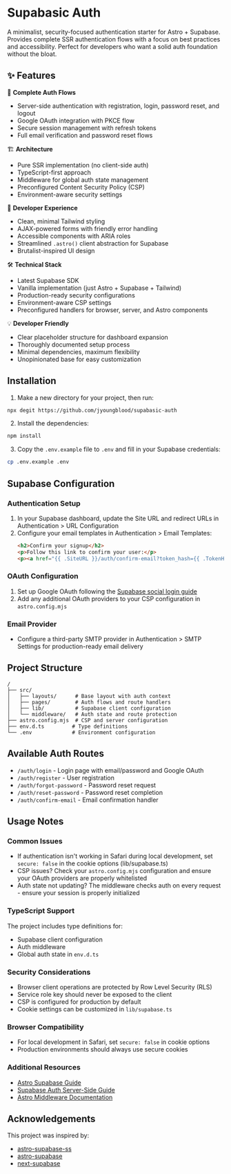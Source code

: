 # Supabasic Auth

A minimalist, security-focused authentication starter for Astro + Supabase. Provides complete SSR authentication flows with a focus on best practices and accessibility. Perfect for developers who want a solid auth foundation without the bloat.

## ✨ Features

🔐 **Complete Auth Flows**
- Server-side authentication with registration, login, password reset, and logout
- Google OAuth integration with PKCE flow
- Secure session management with refresh tokens
- Full email verification and password reset flows

🏗️ **Architecture**
- Pure SSR implementation (no client-side auth)
- TypeScript-first approach
- Middleware for global auth state management
- Preconfigured Content Security Policy (CSP)
- Environment-aware security settings

🎨 **Developer Experience**
- Clean, minimal Tailwind styling
- AJAX-powered forms with friendly error handling
- Accessible components with ARIA roles
- Streamlined `.astro()` client abstraction for Supabase
- Brutalist-inspired UI design

🛠️ **Technical Stack**
- Latest Supabase SDK
- Vanilla implementation (just Astro + Supabase + Tailwind)
- Production-ready security configurations
- Environment-aware CSP settings
- Preconfigured handlers for browser, server, and Astro components

💡 **Developer Friendly**
- Clear placeholder structure for dashboard expansion
- Thoroughly documented setup process
- Minimal dependencies, maximum flexibility
- Unopinionated base for easy customization

## Installation

1. Make a new directory for your project, then run:
```sh
npx degit https://github.com/jyoungblood/supabasic-auth
```

2. Install the dependencies:
```sh
npm install
```

3. Copy the `.env.example` file to `.env` and fill in your Supabase credentials:
```sh
cp .env.example .env
```

## Supabase Configuration

### Authentication Setup
1. In your Supabase dashboard, update the Site URL and redirect URLs in Authentication > URL Configuration
2. Configure your email templates in Authentication > Email Templates:
   ```html
   <h2>Confirm your signup</h2>
   <p>Follow this link to confirm your user:</p>
   <p><a href="{{ .SiteURL }}/auth/confirm-email?token_hash={{ .TokenHash }}&type=email">Confirm your mail</a></p>
   ```

### OAuth Configuration
1. Set up Google OAuth following the [Supabase social login guide](https://supabase.com/docs/guides/auth/social-login)
2. Add any additional OAuth providers to your CSP configuration in `astro.config.mjs`

### Email Provider
- Configure a third-party SMTP provider in Authentication > SMTP Settings for production-ready email delivery

## Project Structure
```
/
├── src/
│   ├── layouts/      # Base layout with auth context
│   ├── pages/        # Auth flows and route handlers
│   ├── lib/          # Supabase client configuration
│   └── middleware/   # Auth state and route protection
├── astro.config.mjs  # CSP and server configuration
├── env.d.ts         # Type definitions
└── .env             # Environment configuration
```

## Available Auth Routes

- `/auth/login` - Login page with email/password and Google OAuth
- `/auth/register` - User registration
- `/auth/forgot-password` - Password reset request
- `/auth/reset-password` - Password reset completion
- `/auth/confirm-email` - Email confirmation handler

## Usage Notes

### Common Issues
- If authentication isn't working in Safari during local development, set `secure: false` in the cookie options (lib/supabase.ts)
- CSP issues? Check your `astro.config.mjs` configuration and ensure your OAuth providers are properly whitelisted
- Auth state not updating? The middleware checks auth on every request - ensure your session is properly initialized

### TypeScript Support
The project includes type definitions for:
- Supabase client configuration
- Auth middleware
- Global auth state in `env.d.ts`

### Security Considerations
- Browser client operations are protected by Row Level Security (RLS)
- Service role key should never be exposed to the client
- CSP is configured for production by default
- Cookie settings can be customized in `lib/supabase.ts`

### Browser Compatibility
- For local development in Safari, set `secure: false` in cookie options
- Production environments should always use secure cookies

### Additional Resources
- [Astro Supabase Guide](https://docs.astro.build/en/guides/backend/supabase/)
- [Supabase Auth Server-Side Guide](https://supabase.com/docs/guides/auth/server-side/creating-a-client)
- [Astro Middleware Documentation](https://docs.astro.build/en/guides/middleware/)

## Acknowledgements
This project was inspired by:
- [astro-supabase-ss](https://github.com/fracalo/astro-supabase-ss)
- [astro-supabase](https://github.com/kevinzunigacuellar/astro-supabase)
- [next-supabase](https://makerkit.dev/next-supabase)
















